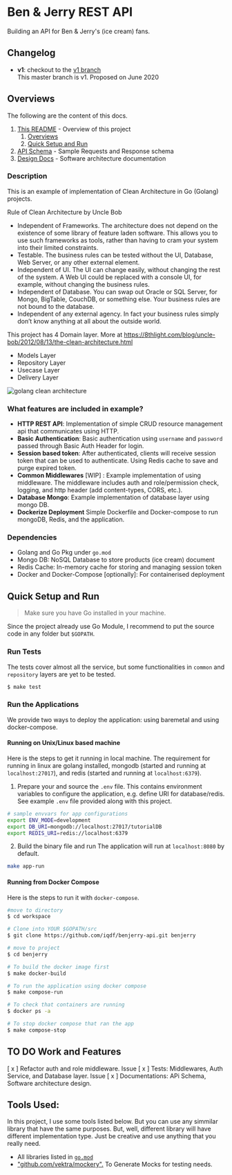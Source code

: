 # Ben & Jerry REST API
Building an API for Ben & Jerry's (ice cream) fans.

## Changelog

- **v1**: checkout to the [v1 branch](https://github.com/iqdf/benjerry-api/tree/master) <br>
  This master branch is v1. Proposed on June 2020 <br>
  
## Overviews <a name="overviews"></a>
The following are the content of this docs.

1. [This README](#overviews) - Overview of this project
   1. [Overviews](#overviews)
   2. [Quick Setup and Run](#setup)
2. [API Schema](docs/api/) - Sample Requests and Response schema
3. [Design Docs](docs/design) - Software architecture documentation

### Description
This is an example of implementation of Clean Architecture in Go (Golang) projects.

Rule of Clean Architecture by Uncle Bob
 * Independent of Frameworks. The architecture does not depend on the existence of some library of feature laden software. This allows you to use such frameworks as tools, rather than having to cram your system into their limited constraints.
 * Testable. The business rules can be tested without the UI, Database, Web Server, or any other external element.
 * Independent of UI. The UI can change easily, without changing the rest of the system. A Web UI could be replaced with a console UI, for example, without changing the business rules.
 * Independent of Database. You can swap out Oracle or SQL Server, for Mongo, BigTable, CouchDB, or something else. Your business rules are not bound to the database.
 * Independent of any external agency. In fact your business rules simply don’t know anything at all about the outside world.

This project has  4 Domain layer. More at https://8thlight.com/blog/uncle-bob/2012/08/13/the-clean-architecture.html
 * Models Layer
 * Repository Layer
 * Usecase Layer  
 * Delivery Layer

![golang clean architecture](https://github.com/bxcodec/go-clean-arch/raw/master/clean-arch.png)

### What features are included in example?
* **HTTP REST API**: Implementation of simple CRUD resource management api that communicates using HTTP.
* **Basic Authentication**: Basic authentication using `username` and `password` passed through Basic Auth Header for login.
* **Session based token**: After authenticated, clients will receive session token that can be used to authenticate. Using Redis cache to save and purge expired token.
* **Common Middlewares** [WIP] : Example implementation of using middleware. The middleware includes auth and role/permission check, logging, and http header (add content-types, CORS, etc.). 
* **Database Mongo**: Example implementation of database layer using mongo DB.
* **Dockerize Deployment** Simple Dockerfile and Docker-compose to run mongoDB, Redis, and the application.

### Dependencies
* Golang and Go Pkg under `go.mod`
* Mongo DB: NoSQL Database to store products (ice cream) document
* Redis Cache: In-memory cache for storing and managing session token
* Docker and Docker-Compose [optionally]: For containerised deployment

## Quick Setup and Run <a name="setup"></a>
> Make sure you have Go installed in your machine.

Since the project already use Go Module, I recommend to put the source code in any folder but `$GOPATH`.

### Run Tests

The tests cover almost all the service, but some functionalities in `common` and `repository` layers are yet to be tested.
```bash
$ make test
```

### Run the Applications

We provide two ways to deploy the application: using baremetal and using docker-compose.

#### Running on Unix/Linux based machine
Here is the steps to get it running in local machine. The requirement for running in linux are golang installed, mongodb (started and running at `localhost:27017`), and redis (started and running at `localhost:6379`).

1. Prepare your and source the `.env` file. This contains environment variables to configure the application, e.g. define URI for database/redis. See example `.env` file provided along with this project.

```bash
# sample envvars for app configurations
export ENV_MODE=development
export DB_URI=mongodb://localhost:27017/tutorialDB
export REDIS_URI=redis://localhost:6379
```
2. Build the binary file and run
The application will run at `localhost:8080` by default.
```bash
make app-run
```

#### Running from Docker Compose
Here is the steps to run it with `docker-compose`.

```bash
#move to directory
$ cd workspace

# Clone into YOUR $GOPATH/src
$ git clone https://github.com/iqdf/benjerry-api.git benjerry

# move to project
$ cd benjerry

# To build the docker image first
$ make docker-build

# To run the application using docker compose
$ make compose-run

# To check that containers are running
$ docker ps -a

# To stop docker compose that ran the app
$ make compose-stop
```

## TO DO Work and Features
[ x ] Refactor auth and role middleware. Issue 
[ x ] Tests: Middlewares, Auth Service, and Database layer. Issue 
[ x ] Documentations: APi Schema, Software architecture design.

## Tools Used:
In this project, I use some tools listed below. But you can use any simmilar library that have the same purposes. But, well, different library will have different implementation type. Just be creative and use anything that you really need. 

- All libraries listed in [`go.mod`](https://github.com/iqdf/benjerry-api/blob/master/go.mod) 
- ["github.com/vektra/mockery".](https://github.com/vektra/mockery) To Generate Mocks for testing needs.
